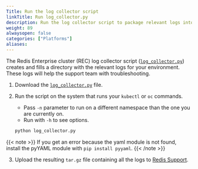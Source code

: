 ```yaml
---
Title: Run the log collector script
linkTitle: Run log_collector.py
description: Run the log collector script to package relevant logs into a tar.gz file to send to Redis Support for help troubleshooting your Kubernetes environment.
weight: 89
alwaysopen: false
categories: ["Platforms"]
aliases: 
---
```


The Redis Enterprise cluster (REC) log collector script ([`log_collector.py`](https://github.com/RedisLabs/redis-enterprise-k8s-docs/blob/master/log_collector/log_collector.py)) creates and fills a directory with the relevant logs for your environment. These logs will help the support team with troubleshooting. 

1. Download the [`log_collector.py`](https://github.com/RedisLabs/redis-enterprise-k8s-docs/blob/master/log_collector/log_collector.py) file.
2. Run the script on the system that runs your `kubectl` or `oc` commands.
    - Pass `-n` parameter to run on a different namespace than the one you are currently on.
    - Run with `-h` to see options.

    ```bash
    python log_collector.py
    ```

  {{< note >}} If you get an error because the yaml module is not found, install the pyYAML module with `pip install pyyaml`.
  {{< /note >}}

3. Upload the resulting `tar.gz` file containing all the logs to [Redis Support](https://support.redislabs.com/).
